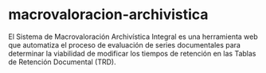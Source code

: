 # macrovaloracion-archivistica
El Sistema de Macrovaloración Archivística Integral es una herramienta web que automatiza el proceso de evaluación de series documentales para determinar la viabilidad de modificar los tiempos de retención en las Tablas de Retención Documental (TRD).
